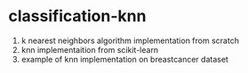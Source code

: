# classification-knn
1. k nearest neighbors algorithm implementation from scratch
2. knn implementaition from scikit-learn
3. example of knn implementation on breastcancer dataset

